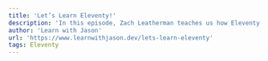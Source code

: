 ```yaml
---
title: 'Let’s Learn Eleventy!'
description: 'In this episode, Zach Leatherman teaches us how Eleventy makes building static sites fast and fun.'
author: 'Learn with Jason'
url: 'https://www.learnwithjason.dev/lets-learn-eleventy'
tags: Eleventy
---
```

